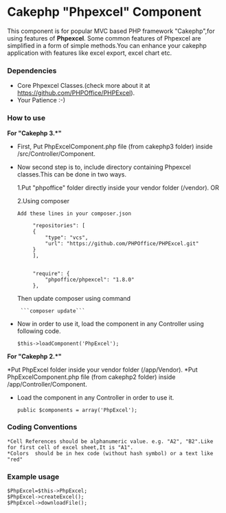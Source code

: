 # Cakephp "Phpexcel" Component 
  This component is for popular MVC based PHP framework "Cakephp",for using features of **Phpexcel**. Some common features of Phpexcel are  simplified in a form of simple methods.You can enhance your cakephp application with features like excel export, excel chart etc.
  
### Dependencies
 * Core Phpexcel Classes.(check more about it at https://github.com/PHPOffice/PHPExcel). 
 * Your Patience :-)

### How to use
 **For "Cakephp 3.*"**
 
 * First, Put PhpExcelComponent.php file (from cakephp3 folder) inside /src/Controller/Component.
 * Now second step is to, include directory containing Phpexcel classes.This can be done in two ways.
   
    1.Put "phpoffice" folder directly inside your vendor folder (/vendor). OR

    2.Using composer

       Add these lines in your composer.json

            "repositories": [
            {
                "type": "vcs",
                "url": "https://github.com/PHPOffice/PHPExcel.git"
            }
            ],
        
        
            "require": {
                "phpoffice/phpexcel": "1.8.0"
            },
            

    Then update composer using command

        ```composer update``` 

 * Now in order to use it, load the component in any Controller using following code.

     ```$this->loadComponent('PhpExcel');``` 
 
**For "Cakephp 2.*"**

  *Put PhpExcel folder inside your vendor folder (/app/Vendor).
  *Put PhpExcelComponent.php file (from cakephp2 folder) inside /app/Controller/Component.  
  * Load the component in any Controller in order to use it.

    ```public $components = array('PhpExcel');``` 

### Coding Conventions
    *Cell References should be alphanumeric value. e.g. "A2", "B2".Like for first cell of excel sheet,It is "A1".
    *Colors  should be in hex code (without hash symbol) or a text like "red"
  
### Example usage

    $PhpExcel=$this->PhpExcel;
    $PhpExcel->createExcel();
    $PhpExcel->downloadFile();